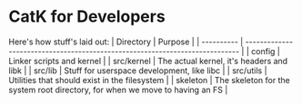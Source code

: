 # CatK for Developers

Here's how stuff's laid out:
| Directory                                                                    | Purpose |
| ---------- | ---------------------------------------------------------------------------- |
| config               | Linker scripts and kernel                                                                                                                                |
| src/kernel           | The actual kernel, it's headers and libk                                                                                                                 |
| src/lib              | Stuff for userspace development, like libc                                                                                                               |
| src/utils            | Utilities that should exist in the filesystem                                                                                                            |
| skeleton             | The skeleton for the system root directory, for when we move to having an FS                                                                             |